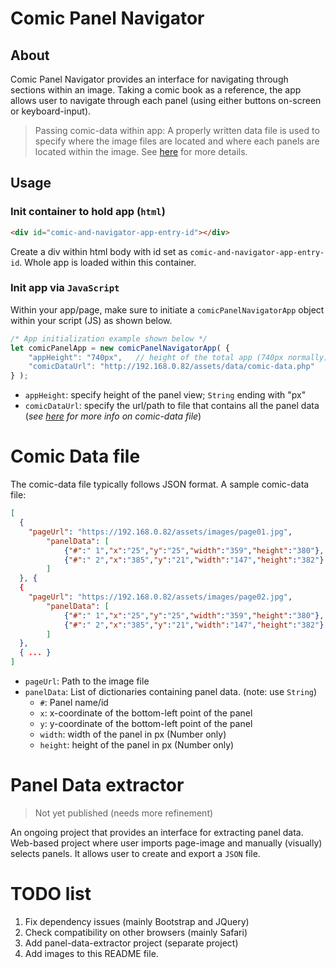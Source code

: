 # Comic Panel Navigator

## About
Comic Panel Navigator provides an interface for navigating through sections within an image. 
Taking a comic book as a reference, the app allows user to navigate through each panel (using either buttons on-screen or keyboard-input). 
> Passing comic-data within app: A properly written data file is used to specify where the image files are located and where each panels are located within the image. 
See [here](#comic-data-file) for more details.

## Usage
### Init container to hold app (`html`)
```html
<div id="comic-and-navigator-app-entry-id"></div>
```
Create a div within html body with id set as `comic-and-navigator-app-entry-id`. Whole app is loaded within this container.

### Init app via `JavaScript`
Within your app/page, make sure to initiate a `comicPanelNavigatorApp` object within your script (JS) as shown below.
```jsx
/* App initialization example shown below */
let comicPanelApp = new comicPanelNavigatorApp( {
	"appHeight": "740px",	// height of the total app (740px normally)
	"comicDataUrl": "http://192.168.0.82/assets/data/comic-data.php"
} );

```

* `appHeight`: specify height of the panel view; `String` ending with "px"
* `comicDataUrl`: specify the url/path to file that contains all the panel data (*see [here](#comic-data-file) for more info on comic-data file*)

# <a id="comic-data-file"> </a> Comic Data file
The comic-data file typically follows JSON format. A sample comic-data file:

```json
[
  {
    "pageUrl": "https://192.168.0.82/assets/images/page01.jpg", 
        "panelData": [
            {"#":" 1","x":"25","y":"25","width":"359","height":"380"},
            {"#":" 2","x":"385","y":"21","width":"147","height":"382"}
        ] 
  }, {
  {
    "pageUrl": "https://192.168.0.82/assets/images/page02.jpg", 
        "panelData": [
            {"#":" 1","x":"25","y":"25","width":"359","height":"380"},
            {"#":" 2","x":"385","y":"21","width":"147","height":"382"}
        ] 
  }, 
  { ... }
]
```

* `pageUrl`: Path to the image file
* `panelData`: List of dictionaries containing panel data. (note: use `String`)
  * `#`: Panel name/id
  * `x`: x-coordinate of the bottom-left point of the panel
  * `y`: y-coordinate of the bottom-left point of the panel
  * `width`: width of the panel in px (Number only)
  * `height`: height of the panel in px (Number only)

# Panel Data extractor
> Not yet published (needs more refinement)

An ongoing project that provides an interface for extracting panel data. 
Web-based project where user imports page-image and manually (visually) selects panels. It allows user to create and export a `JSON` file.

# TODO list
1. Fix dependency issues (mainly Bootstrap and JQuery)
2. Check compatibility on other browsers (mainly Safari)
3. Add panel-data-extractor project (separate project)
4. Add images to this README file.

